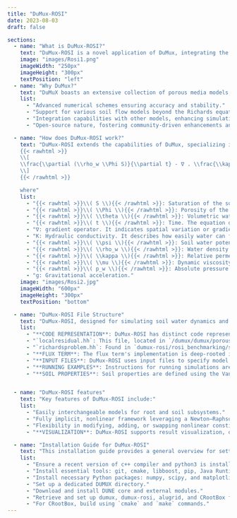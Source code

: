 ```yaml
---
title: "DuMux-ROSI"
date: 2023-08-03
draft: false

sections:  
  - name: "What is DuMux-ROSI?"
    text: "DuMux-ROSI is a novel application of DuMux, integrating the CPlantBox model via a Python binding. This synergy enhances the simulation of soil water dynamics and root-soil interactions. ROSI stands for Root-Soil Interaction. DuMux, an acronym for Dune for multi-{phase, component, scale, physics, domain, . . . } flow and transport in porous media, is a free and open-source simulator for porous media processes. DuMux-ROSI has made significant strides in plant science, particularly in the realm of root-soil interaction modeling."
    image: "images/Rosi1.png"
    imageWidth: "250px"
    imageHeight: "300px"
    textPosition: "left"
  - name: "Why DuMux?"
    text: "DuMuX boasts an extensive collection of porous media models, encompassing compositional, multiphase, and non-isothermal models, along with a wealth of constitutive laws. Unlike typical plant-scale models that rely solely on the Richards equation to simulate soil water dynamics, DuMuX offers flexibility by supporting various soil flow models. For instance, it can incorporate a miscible two-phase two-component, non-isothermal model, complete with evaporation processes."  
    list:
      - "Advanced numerical schemes ensuring accuracy and stability."
      - "Support for various soil flow models beyond the Richards equation."
      - "Integration capabilities with other models, enhancing simulation fidelity."
      - "Open-source nature, fostering community-driven enhancements and applications."

  - name: "How does DuMux-ROSI work?"
    text: "DuMux-ROSI extends the capabilities of DuMux, specializing in porous media flow and transport processes. At its core lies the Richards equation, a fundamental equation in soil physics that describes unsaturated water flow in porous media. Utilizing the Richards equation, it enables in-depth simulations of soil water flow dynamics. An input file serves to specify model parameters and initial and boundary conditions. The Python binding facilitates coupling DuMux with CPlantBox, thereby enabling concurrent modeling of root growth and water uptake. This Richards equation solved in DuMux-ROSI can be written as:
    {{< rawhtml >}}
    \\[
    \\frac{\\partial (\\rho_w \\Phi S)}{\\partial t} - ∇ . \\frac{\\kappa}{\\mu} \\rho_w K (∇ p_w - \\rho_w g) = 0
    \\]
    {{< /rawhtml >}}

    where"
    list:
      - "{{< rawhtml >}}\\( S \\){{< /rawhtml >}}: Saturation of the soil."
      - "{{< rawhtml >}}\\( \\Phi \\){{< /rawhtml >}}: Porosity of the soil."
      - "{{< rawhtml >}}\\( \\theta \\){{< /rawhtml >}}: Volumetric water content of the soil, given by {{< rawhtml >}}\\( \\theta = \\Phi S \\){{< /rawhtml >}}. It represents the fraction of the volume of soil that is occupied by water."
      - "{{< rawhtml >}}\\( t \\){{< /rawhtml >}}: Time. The equation describes how the water content changes over time."
      - "∇: gradient operator. It indicates spatial variation or gradient."
      - "K: Hydraulic conductivity. It describes how easily water can flow through the soil."
      - "{{< rawhtml >}}\\( \\psi \\){{< /rawhtml >}}: Soil water potential. It represents the energy status of water in soil and drives the flow of water."
      - "{{< rawhtml >}}\\( \\rho_w \\){{< /rawhtml >}}: Water density."
      - "{{< rawhtml >}}\\( \\kappa \\){{< /rawhtml >}}: Relative permeability."
      - "{{< rawhtml >}}\\( \\mu \\){{< /rawhtml >}}: Dynamic viscosity."
      - "{{< rawhtml >}}\\( p_w \\){{< /rawhtml >}}: Absolute pressure of the wetting phase (water)."
      - "g: Gravitational acceleration."
    image: "images/Rosi2.jpg"
    imageWidth: "600px"
    imageHeight: "300px"
    textPosition: "bottom"

  - name: "DuMux-ROSI File Structure"
    text: "DuMux-ROSI, designed for simulating soil water dynamics and root-soil interactions, employs a specific file structure. Understanding this structure can enhance your experience with the tool."
    list:
      - "**CODE REPRESENTATION**: DuMux-ROSI has distinct code representations for various model equations. Key files include:"
      - "`localresidual.hh`: This file, located in `/dumux/dumux/porousmediumflow/Richards/`, defines the storage term of the model equations."
      - "`richardsproblem.hh`: Found in `dumux-rosi/rosi_benchmarking/soil_richards/`, this file implements the boundary conditions specified in the input file."
      - "**FLUX TERM**: The flux term's implementation is deep-rooted in the code. Depending on the flux type, its implementation can be found in `/dumux/dumux/flux`."
      - "**INPUT FILES**: DuMux-ROSI uses input files to specify model parameters, initial conditions, and boundary conditions. An example input file is `b1a_1d.input` located in `dumux-rosi/rosi_benchmarking/soil_richards/input/`."
      - "**RUNNING EXAMPLES**: Instructions for running simulations are provided in the [DuMux-ROSI Manual](https://github.com/Plant-Root-Soil-Interactions-Modelling/dumux-rosi/blob/master/Manual.pdf). Navigate to the desired directory and execute the specified commands."
      - "**SOIL PROPERTIES**: Soil properties are defined using the Van Genuchten model. Parameters for different soil layers can be set, including residual water content, saturated water content, and more."


  - name: "DuMux-ROSI features"
    text: "Key features of DuMux-ROSI include:"
    list:
      - "Easily interchangeable models for root and soil subsystems."
      - "Fully implicit, nonlinear framework leveraging a Newton–Raphson scheme."
      - "Flexibility in modifying, adding, or swapping nonlinear constitutive equations, intricate boundary conditions, and fluid and material relations."
      - "**VISUALIZATION**: DuMux-ROSI supports result visualization, offering insights into various processes. The tool's visualization capabilities are integral for researchers and professionals alike."

  - name: "Installation Guide for DuMux-ROSI"
    text: "This installation guide provides a general overview for setting up DuMux-ROSI on Linux systems. For detailed instructions, refer to the [DuMux-ROSI Manual](https://github.com/Plant-Root-Soil-Interactions-Modelling/dumux-rosi/blob/master/Manual.pdf)."
    list:
      - "Ensure a recent version of c++ compiler and python3 is installed."
      - "Install essential tools: git, cmake, libboost, pip, Java Runtime Environment, and Paraview."
      - "Install necessary Python packages: numpy, scipy, and matplotlib."
      - "Set up a dedicated DUMUX directory."
      - "Download and install DUNE core and external modules."
      - "Retrieve and set up dumux, dumux-rosi, alugrid, and CRootBox from their repositories."
      - "For CRootBox, build using `cmake` and `make` commands."
---
```

